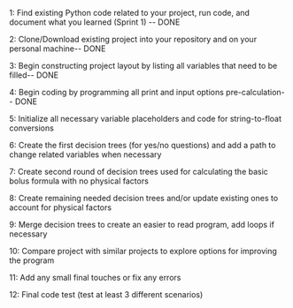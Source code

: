 1: Find existing Python code related to your project, run code, and document what you learned (Sprint 1) -- DONE

2: Clone/Download existing project into your repository and on your personal machine-- DONE

3: Begin constructing project layout by listing all variables that need to be filled-- DONE

4: Begin coding by programming all print and input options pre-calculation-- DONE

5: Initialize all necessary variable placeholders and code for string-to-float conversions

6: Create the first decision trees (for yes/no questions) and add a path to change related variables when necessary

7: Create second round of decision trees used for calculating the basic bolus formula with no physical factors

8: Create remaining needed decision trees and/or update existing ones to account for physical factors

9: Merge decision trees to create an easier to read program, add loops if necessary

10: Compare project with similar projects to explore options for improving the program

11: Add any small final touches or fix any errors

12: Final code test (test at least 3 different scenarios)


